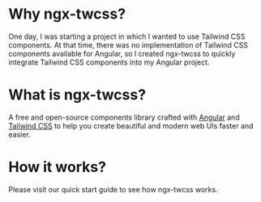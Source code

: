 # Why ngx-twcss?
One day, I was starting a project in which l wanted to use Tailwind CSS components. At that time, there was no implementation of Tailwind CSS components available for Angular, so l created ngx-twcss to quickly integrate Tailwind CSS components into my Angular project.

# What is ngx-twcss?

A free and open-source components library crafted with <a href="https://angular.dev/">Angular</a> and <a href="https://tailwindcss.com/docs/installation">Tailwind CSS</a> to help you create beautiful and modern web UIs faster and easier.

# How it works?

Please visit our quick start guide to see how ngx-twcss works.
